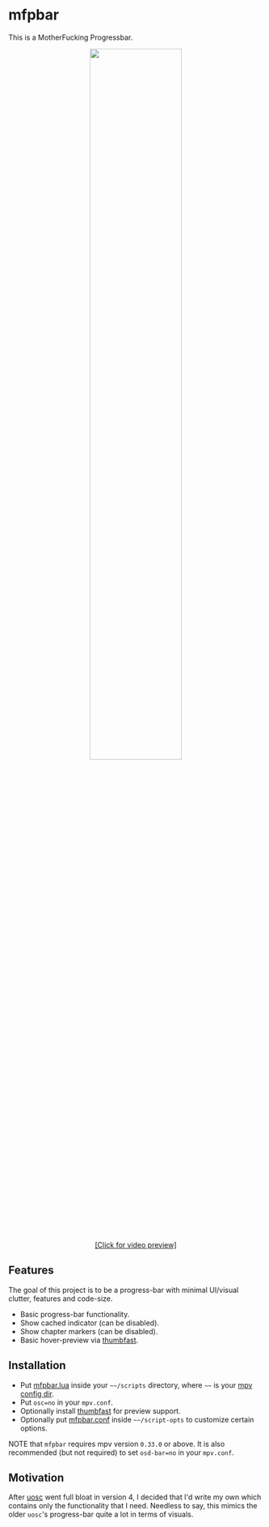 # mfpbar

This is a MotherFucking Progressbar.

<div align="center">
<a href="https://webm.red/view/WZhH.webm"><img width="60%" src="https://images2.imgbox.com/cb/e5/HcbVn5lT_o.png"></a>
<a href="https://webm.red/view/WZhH.webm"><p>[Click for video preview]</p></a>
</div>

## Features

The goal of this project is to be a progress-bar with minimal UI/visual clutter,
features and code-size.

* Basic progress-bar functionality.
* Show cached indicator (can be disabled).
* Show chapter markers (can be disabled).
* Basic hover-preview via [thumbfast][tf].

## Installation

* Put [mfpbar.lua](mfpbar.lua) inside your `~~/scripts` directory,
  where `~~` is your [mpv config dir](https://mpv.io/manual/master/#files).
* Put `osc=no` in your `mpv.conf`.
* Optionally install [thumbfast][tf] for preview support.
* Optionally put [mfpbar.conf](mfpbar.conf) inside `~~/script-opts` to customize
  certain options.

NOTE that `mfpbar` requires mpv version `0.33.0` or above.
It is also recommended (but not required) to set `osd-bar=no` in your `mpv.conf`.

[tf]: https://github.com/po5/thumbfast

## Motivation

After [uosc][] went full bloat in version 4, I decided that I'd write my own
which contains only the functionality that I need.
Needless to say, this mimics the older `uosc`'s progress-bar quite a lot in
terms of visuals.

[uosc]: https://github.com/tomasklaen/uosc
